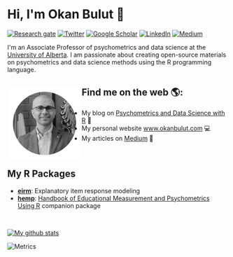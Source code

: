 # Hi, I'm Okan Bulut 👋

[![Research gate](https://img.shields.io/badge/-Research%20Gate-green.svg?style=flat-square&logo=researchgate&logoColor=white&colorB=616161&labelColor=00BFA5)](https://www.researchgate.net/profile/Okan-Bulut-2)
[![Twitter](https://img.shields.io/twitter/follow/drokanbulut?label=%20%40drokanbulut&style=flat-square&labelColor=2196F3&logo=twitter&logoColor=white&colorB=0D47A1)](https://twitter.com/drokanbulut)
[![Google Scholar](https://img.shields.io/badge/Citations-1.4k-_.svg?style=social&logo=google-scholar)](https://scholar.google.com/citations?user=tKXcMK8AAAAJ&hl=en)
[![LinkedIn](https://img.shields.io/badge/LinkedIn-0077B5?style=for-the-badge&logo=linkedin&logoColor=white)](https://www.linkedin.com/in/drokanbulut)
[![Medium](https://img.shields.io/badge/Medium-12100E?style=for-the-badge&logo=medium&logoColor=white)](https://drokanbulut.medium.com/)

I'm an Associate Professor of psychometrics and data science at the <a href="https://www.ualberta.ca/index.html">University of Alberta</a>. I am passionate about creating open-source materials on psychometrics and data science methods using the R programming language. 

## Find me on the web 🌎: <a href="https://sites.google.com/ualberta.ca/okanbulut/"><img align="left" width="170" height="170" src="https://github.com/okanbulut/okanbulut/blob/main/okan2.jpg"></a>
- My blog on <a href="https://okan.cloud/">Psychometrics and Data Science with R</a> :speech_balloon:
- My personal website <a href="https://sites.google.com/ualberta.ca/okanbulut/">www.okanbulut.com</a> :computer:
- My articles on <a href="https://drokanbulut.medium.com/">Medium</a> :pencil:

<br>

## My R Packages
- [**eirm**](https://github.com/okanbulut/eirm): Explanatory item response modeling
- [**hemp**](https://github.com/cddesja/hemp): [Handbook of Educational Measurement and Psychometrics Using R](https://www.routledge.com/Handbook-of-Educational-Measurement-and-Psychometrics-Using-R/Desjardins-Bulut/p/book/9780367734671) companion package

<br>

[![My github stats](https://github-readme-stats.vercel.app/api?username=okanbulut&count_private=true&show_icons=true&theme=onedark)](https://github.com/anuraghazra/github-readme-stats)

![Metrics](https://metrics.lecoq.io/okanbulut?template=classic&config.timezone=Europe%2FBerlin)
